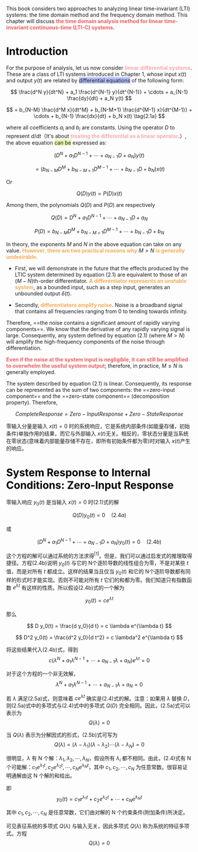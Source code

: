 This book considers two approaches to analyzing linear time-invariant (LTI) systems: the time domain method and the frequency domain method. This chapter will discuss <span style="font-weight:bold; color:rgb(236, 95, 98)">the time domain analysis method for linear time-invariant continuous-time (LTI-C) systems</span>.
# <font color="#000000">Introduction</font>

For the purpose of analysis, let us now consider <span style="font-weight:bold; color:rgb(249, 169, 169)">linear differential systems</span>. These are a class of LTI systems introduced in Chapter 1, whose input $x(t)$ and output $y(t)$ are related by <span style="background:rgba(118, 144, 255, 0.55)">differential equations</span> of the following form:

$$
\frac{d^N y}{dt^N} + a_1 \frac{d^{N-1} y}{dt^{N-1}} + \cdots + a_{N-1} \frac{dy}{dt} + a_N y(t)
$$

$$
= b_{N-M} \frac{d^M x}{dt^M} + b_{N-M+1} \frac{d^{M-1} x}{dt^{M-1}} + \cdots + b_{N-1} \frac{dx}{dt} + b_N x(t) \tag{2.1a}
$$

where all coefficients $a_i$ and $b_i$ are constants. Using the operator $D$ to represent $d/dt$（It's about <span style="font-weight:bold; color:rgb(249, 169, 169)">treating the differential as a linear operator</span>.）, the above equation <span style="background:rgba(205, 244, 105, 0.55)">can be</span> expressed as: 

$$
(D^N + a_1 D^{N-1} + \cdots + a_{N-1} D + a_N) y(t)
$$

$$
= (b_{N-M} D^M + b_{N-M+1} D^{M-1} + \cdots + b_{N-1} D + b_N) x(t) \tag{2.1b}
$$

Or

$$
Q(D) y(t) = P(D) x(t) \tag{2.1c}
$$

Among them, the polynomials $Q(D)$ and $P(D)$ are respectively

$$
Q(D) = D^N + a_1 D^{N-1} + \cdots + a_{N-1} D + a_N \tag{2.2a}
$$

$$
P(D) = b_{N-M} D^M + b_{N-M+1} D^{M-1} + \cdots + b_{N-1} D + b_N \tag{2.2b}
$$

In theory, the exponents $M$ and $N$ in the above equation can take on any value. <span style="font-weight:bold; color:rgb(247, 170, 88)">However, there are two practical reasons why</span> $M > N$ <span style="font-weight:bold; color:rgb(247, 170, 88)">is generally undesirable.</span>

- First, we will demonstrate in the future that the effects produced by the LTIC system determined by equation $(2.1)$ are equivalent to those of an $(M-N)$th-order differentiator. <span style="font-weight:bold; color:rgb(247, 170, 88)">A differentiator represents an unstable system</span>, as a bounded input, such as a step input, generates an unbounded output $\delta(t)$.

- Secondly, <span style="font-weight:bold; color:rgb(247, 170, 88)">differentiators amplify noise</span>. Noise is a broadband signal that contains all frequencies ranging from 0 to tending towards infinity.

Therefore, ==the noise contains a significant amount of rapidly varying components==. We know that the derivative of any rapidly varying signal is large. Consequently, any system defined by equation $(2.1)$ (where $M > N$) will amplify the high-frequency components of the noise through differentiation.

<span style="font-weight:bold; color:rgb(236, 95, 98)">Even if the noise at the system input is negligible, it can still be amplified to overwhelm the useful system output</span>; therefore, in practice, $M \leq N$ is generally employed.

The system described by equation $(2.1)$ is linear. Consequently, its response can be represented as the sum of two components: the ==zero-input component== and the ==zero-state component== (decomposition property). Therefore,

$$Complete Response = Zero-Input Response + Zero-State Response \tag{2.3}$$

零输入分量是输入 $x(t)=0$ 时的系统响应，它是系统内部条件(如能量存储，初始条件)单独作用的结果，而它与外部输入 $x(t)$无关。相反的，零状态分量是当系统在零状态(意味着内部能量存储不存在，即所有初始条件都为零)时对输入 $x(t)$产生的响应。
# <font color="#000000">System Response to Internal Conditions: Zero-Input Response</font>

零输入响应 $y_0(t)$ 是当输入 $x(t) = 0$ 时(2.1)式的解

$$ Q(D) y_0(t) = 0 \quad (2.4a) $$

或

$$ (D^N + a_1 D^{N-1} + \cdots + a_{N-1} D + a_N) y_0(t) = 0 \quad (2.4b) $$

这个方程的解可以通过系统的方法求得$^{[1]}$。但是，我们可以通过启发式的推理取得捷径。方程(2.4b)说明 $y_0(t)$ 与它的 N个逐阶导数的线性组合为零，不是对某些 $t$ 值，而是对所有 $t$ 都成立。这样的结果当且仅当 $y_0(t)$ 和它的 N个逐阶导数都有同样的形式时才能实现。否则不可能对所有 $t$ 它们的和都为零。我们知道只有指数函数 $e^{\lambda t}$ 有这样的性质。所以假设(2.4b)式的一个解为

$$ y_0(t) = c e^{\lambda t} $$

那么

$$ D y_0(t) = \frac{d y_0}{d t} = c \lambda e^{\lambda t} $$

$$ D^2 y_0(t) = \frac{d^2 y_0}{d t^2} = c \lambda^2 e^{\lambda t} $$

将这些结果代入(2.4b)式，得到
$$ c(\lambda^N + a_1 \lambda^{N-1} + \cdots + a_{N-1} \lambda + a_N) e^{\lambda t} = 0 $$

对于这个方程的一个非无效解，
$$ \lambda^N + a_1 \lambda^{N-1} + \cdots + a_{N-1} \lambda + a_N = 0 \tag{2.5a} $$

若 $\lambda$ 满足(2.5a)式，则意味着 $ce^{\lambda t}$ 确实是(2.4)式的解。注意：如果用 $\lambda$ 替换 $D$，则(2.5a)式中的多项式与(2.4)式中的多项式 $Q(D)$ 完全相同。因此，(2.5a)式可以表示为
$$ Q(\lambda) = 0 \tag{2.5b} $$

当 $Q(\lambda)$ 表示为分解因式的形式，(2.5b)式可写为
$$ Q(\lambda) = (\lambda - \lambda_1)(\lambda - \lambda_2) \cdots (\lambda - \lambda_N) = 0 \tag{2.5c} $$

很明显，$\lambda$ 有 N 个解：$\lambda_1, \lambda_2, \cdots, \lambda_N$，假设所有 $\lambda_i$ 都不相同。由此，(2.4)式有 N 个可能解：$c_1 e^{\lambda_1 t}, c_2 e^{\lambda_2 t}, \cdots, c_N e^{\lambda_N t}$，其中 $c_1, c_2, \cdots, c_N$ 为任意常数。很容易证明通解由这 N 个解的和给出。

即
$$ y_0(t) = c_1 e^{\lambda_1 t} + c_2 e^{\lambda_2 t} + \cdots + c_N e^{\lambda_N t} \tag{2.6} $$

其中 $c_1, c_2, \cdots, c_N$ 是任意常数，它们由对解的 N 个约束条件(附加条件)所决定。

可见表征系统的多项式 $Q(\lambda)$ 与输入无关，因此多项式 $Q(\lambda)$ 称为系统的特征多项式。方程
$$ Q(\lambda) = 0 \tag{2.7} $$
